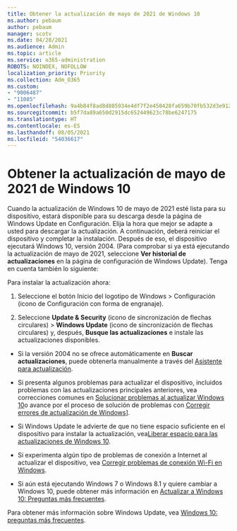 ```yaml
---
title: Obtener la actualización de mayo de 2021 de Windows 10
ms.author: pebaum
author: pebaum
manager: scotv
ms.date: 04/28/2021
ms.audience: Admin
ms.topic: article
ms.service: o365-administration
ROBOTS: NOINDEX, NOFOLLOW
localization_priority: Priority
ms.collection: Adm_O365
ms.custom:
- "9006487"
- "11085"
ms.openlocfilehash: 9a4b84f8ad8d805934e4df7f2e450428fa659b70fb532d3e912c5fd9e422f66e
ms.sourcegitcommit: b5f7da89a650d2915dc652449623c78be6247175
ms.translationtype: HT
ms.contentlocale: es-ES
ms.lasthandoff: 08/05/2021
ms.locfileid: "54036617"
---
```

# <a name="get-the-windows-10-may-2021-update"></a>Obtener la actualización de mayo de 2021 de Windows 10

Cuando la actualización de Windows 10 de mayo de 2021 esté lista para su dispositivo, estará disponible para su descarga desde la página de Windows Update en Configuración. Elija la hora que mejor se adapte a usted para descargar la actualización. A continuación, deberá reiniciar el dispositivo y completar la instalación. Después de eso, el dispositivo ejecutará Windows 10, versión 2004. (Para comprobar si ya está ejecutando la actualización de mayo de 2021, seleccione **Ver historial de actualizaciones** en la página de configuración de Windows Update). Tenga en cuenta también lo siguiente:  

Para instalar la actualización ahora:

1. Seleccione el botón Inicio del logotipo de Windows > Configuración (icono de Configuración con forma de engranaje).

1. Seleccione **Update & Security** (icono de sincronización de flechas circulares) > **Windows Update** (icono de sincronización de flechas circulares) y, después, **Busque las actualizaciones** e instale las actualizaciones disponibles. 

- Si la versión 2004 no se ofrece automáticamente en **Buscar actualizaciones**, puede obtenerla manualmente a través del [Asistente para actualización](https://www.microsoft.com/software-download/windows10).

- Si presenta algunos problemas para actualizar el dispositivo, incluidos problemas con las actualizaciones principales anteriores, vea correcciones comunes en [Solucionar problemas al actualizar Windows 10](https://support.microsoft.com/windows/troubleshoot-problems-updating-windows-10-188c2b0f-10a7-d72f-65b8-32d177eb136c)o avance por el proceso de solución de problemas con [Corregir errores de actualización de Windows](https://support.microsoft.com/sbs/windows/fix-windows-update-errors-18b693b5-7818-5825-8a7e-2a4a37d6d787)].

- Si Windows Update le advierte de que no tiene espacio suficiente en el dispositivo para instalar la actualización, vea[Liberar espacio para las actualizaciones de Windows 10](https://support.microsoft.com/help/4013876).

- Si experimenta algún tipo de problemas de conexión a Internet al actualizar el dispositivo, vea [Corregir problemas de conexión Wi-Fi en Windows](https://support.microsoft.com/windows/fix-wi-fi-connection-issues-in-windows-9424a1f7-6a3b-65a6-4d78-7f07eee84d2c).

- Si aún está ejecutando Windows 7 o Windows 8.1 y quiere cambiar a Windows 10, puede obtener más información en [Actualizar a Windows 10: Preguntas más frecuentes](https://support.microsoft.com/windows/upgrade-to-windows-10-faq-cce52341-7943-594e-72ce-e1cf00382445).

Para obtener más información sobre Windows Update, vea [Windows 10: preguntas más frecuentes](https://support.microsoft.com/windows/windows-update-faq-8a903416-6f45-0718-f5c7-375e92dddeb2).


